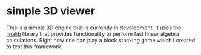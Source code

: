# simple 3D viewer

This is a simple 3D engine that is currently in development. It uses the [linalib](https://github.com/r-schl/linalib) library that provides functionality to perform fast linear algebra calculations. Right now one can play a block stacking game which I created to test this framework. 

